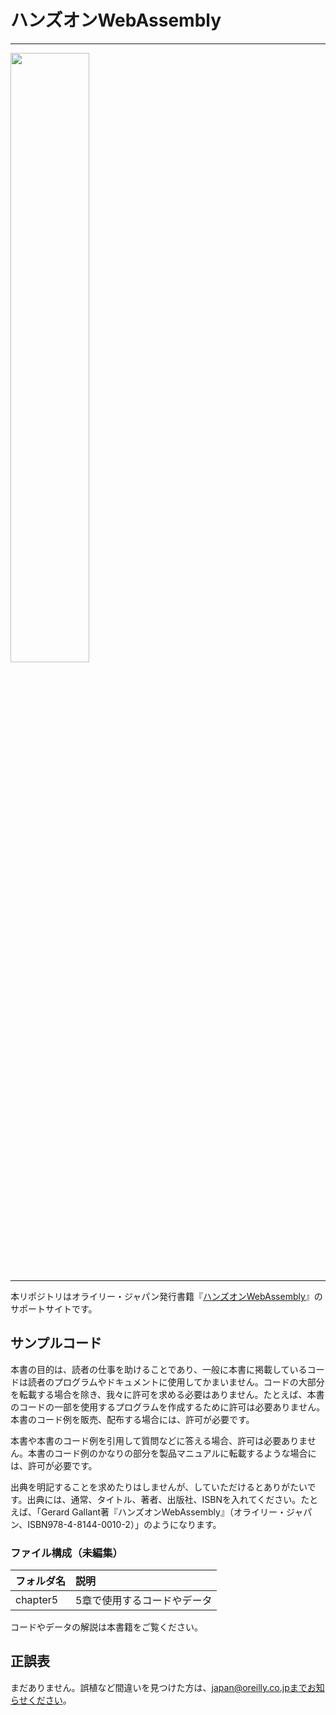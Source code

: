 # ハンズオンWebAssembly

---

<img src="cover.jpg" width="50%">

---

本リポジトリはオライリー・ジャパン発行書籍『[ハンズオンWebAssembly](https://www.oreilly.co.jp/books/9784814400102/)』のサポートサイトです。


## サンプルコード

本書の目的は、読者の仕事を助けることであり、一般に本書に掲載しているコードは読者のプログラムやドキュメントに使用してかまいません。コードの大部分を転載する場合を除き、我々に許可を求める必要はありません。たとえば、本書のコードの一部を使用するプログラムを作成するために許可は必要ありません。本書のコード例を販売、配布する場合には、許可が必要です。

本書や本書のコード例を引用して質問などに答える場合、許可は必要ありません。本書のコード例のかなりの部分を製品マニュアルに転載するような場合には、許可が必要です。

出典を明記することを求めたりはしませんが、していただけるとありがたいです。出典には、通常、タイトル、著者、出版社、ISBNを入れてください。たとえば、「Gerard Gallant著『ハンズオンWebAssembly』（オライリー・ジャパン、ISBN978-4-8144-0010-2）」のようになります。

### ファイル構成（未編集）

|フォルダ名 |説明                             |
|:--        |:--                            |
|chapter5   |5章で使用するコードやデータ        |

コードやデータの解説は本書籍をご覧ください。

## 正誤表

まだありません。誤植など間違いを見つけた方は、japan@oreilly.co.jpまでお知らせください。

